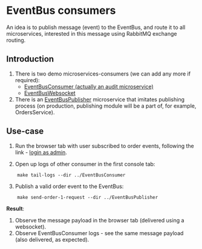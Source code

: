 # EventBus consumers

An idea is to publish message (event) to the EventBus, and route it to all microservices,
interested in this message using RabbitMQ exchange routing.

## Introduction

1. There is two demo microservices-consumers (we can add any more if required):
    * [EventBusConsumer (actually an audit microservice)](https://github.com/vladimirice/EventBusConsumer)
    * [EventBusWebsocket](https://github.com/vladimirice/EventBusWebsocket)
2. There is an [EventBusPublisher](https://github.com/vladimirice/EventBusPublisher) microservice 
   that imitates publishing process (on production, publishing module will be a part of, for example, OrdersService).


## Use-case

1. Run the browser tab with user subscribed to order events, following the link -
   [login as admin](http://127.0.0.1:3002/?admin).

2. Open up logs of other consumer in the first console tab:
```
    make tail-logs --dir ../EventBusConsumer
```

3. Publish a valid order event to the EventBus:
```
    make send-order-1-request --dir ../EventBusPublisher
```

**Result**:

1. Observe the message payload in the browser tab (delivered using a websocket).
2. Observe EventBusConsumer logs - see the same message payload (also delivered, as expected).
